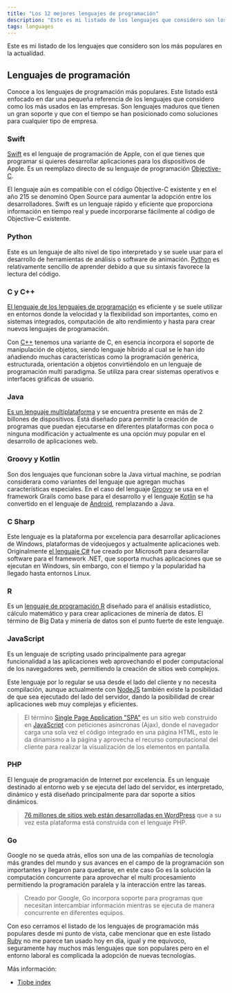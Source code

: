 ```yaml
---
title: "Los 12 mejores lenguajes de programación"
description: "Este es mi listado de los lenguajes que considero son los más populares en la actualidad"
tags: languages
---
```


Este es mi listado de los lenguajes que considero son los más populares en la actualidad.

## Lenguajes de programación

Conoce a los lenguajes de programación más populares. Este listado está enfocado en dar una pequeña referencia de los lenguajes que considero como los más usados en las empresas. Son lenguajes maduros que tienen un gran soporte y que con el tiempo se han posicionado como soluciones para cualquier tipo de empresa.

### Swift

[Swift](https://swift.org/) es el lenguaje de programación de Apple, con el que tienes que programar si quieres desarrollar aplicaciones para los dispositivos de Apple. Es un reemplazo directo de su lenguaje de programación [Objective-C](https://developer.apple.com/library/archive/documentation/Cocoa/Conceptual/ProgrammingWithObjectiveC/Introduction/Introduction.html).

El lenguaje aún es compatible con el código Objective-C existente y en el año 215 se denominó Open Source para aumentar la adopción entre los desarrolladores. Swift es un lenguaje rápido y eficiente que proporciona información en tiempo real y puede incorporarse fácilmente al código de Objective-C existente.

### Python

Este es un lenguaje de alto nivel de tipo interpretado y se suele usar para el desarrollo de herramientas de análisis o software de animación. [Python](https://www.python.org/) es relativamente sencillo de aprender debido a que su sintaxis favorece la lectura del código.

### C y C++

[El lenguaje de los lenguajes de programación](https://www.learn-c.org/) es eficiente y se suele utilizar en entornos donde la velocidad y la flexibilidad son importantes, como en sistemas integrados, computación de alto rendimiento y hasta para crear nuevos lenguajes de programación.

Con [C++](http://www.cplusplus.com/doc/tutorial/) tenemos una variante de C, en esencia incorpora el soporte de manipulación de objetos, siendo lenguaje híbrido al cual se le han ido añadiendo muchas características como la programación genérica, estructurada, orientación a objetos convirtiéndolo en un lenguaje de programación multi paradigma. Se utiliza para crear sistemas operativos e interfaces gráficas de usuario.

### Java

[Es un lenguaje multiplataforma](<https://es.wikipedia.org/wiki/Java_(lenguaje_de_programaci%C3%B3n)>) y se encuentra presente en más de 2 billones de dispositivos. Está diseñado para permitir la creación de programas que puedan ejecutarse en diferentes plataformas con poca o ninguna modificación y actualmente es una opción muy popular en el desarrollo de aplicaciones web.

### Groovy y Kotlin

Son dos lenguajes que funcionan sobre la Java virtual machine, se podrían considerara como variantes del lenguaje que agregan muchas características especiales. En el caso del lenguaje [Groovy](https://groovy-lang.org/) se usa en el framework Grails como base para el desarrollo y el lenguaje [Kotlin](https://kotlinlang.org/) se ha convertido en el lenguaje de [Android](https://www.android.com/intl/es-419_mx/), remplazando a Java.

### C Sharp

Este lenguaje es la plataforma por excelencia para desarrollar aplicaciones de Windows, plataformas de videojuegos y actualmente aplicaciones web. Originalmente [el lenguaje C#](https://docs.microsoft.com/es-es/dotnet/csharp/tour-of-csharp/) fue creado por Microsoft para desarrollar software para el framework .NET, que soporta muchas aplicaciones que se ejecutan en Windows, sin embargo, con el tiempo y la popularidad ha llegado hasta entornos Linux.

### R

Es un [lenguaje de programación R](https://www.r-project.org/) diseñado para el análisis estadístico, cálculo matemático y para crear aplicaciones de minería de datos. El término de Big Data y minería de datos son el punto fuerte de este lenguaje.

### JavaScript

Es un lenguaje de scripting usado principalmente para agregar funcionalidad a las aplicaciones web aprovechando el poder computacional de los navegadores web, permitiendo la creación de sitios web complejos.

Este lenguaje por lo regular se usa desde el lado del cliente y no necesita compilación, aunque actualmente con [NodeJS](https://nodejs.org/es/) también existe la posibilidad de que sea ejecutado del lado del servidor, dando la posibilidad de crear aplicaciones web muy complejas y eficientes.

> El término [Single Page Application "SPA"](https://en.wikipedia.org/wiki/Single-page_application) es un sitio web construido en [JavaScript](https://www.javascript.com/) con peticiones asíncronas (Ajax), donde el navegador carga una sola vez el código integrado en una página HTML, esto le da dinamismo a la página y aprovecha el recurso computacional del cliente para realizar la visualización de los elementos en pantalla.

### PHP

El lenguaje de programación de Internet por excelencia. Es un lenguaje destinado al entorno web y se ejecuta del lado del servidor, es interpretado, dinámico y está diseñado principalmente para dar soporte a sitios dinámicos.

> [76 millones de sitios web están desarrolladas en WordPress](https://www.40defiebre.com/estadisticas-wordpress/) que a su vez esta plataforma está construida con el lenguaje PHP.

### Go

Google no se queda atrás, ellos son una de las compañías de tecnología más grandes del mundo y sus avances en el campo de la programación son importantes y llegaron para quedarse, en este caso Go es la solución la computación concurrente para aprovechar el multi procesamiento permitiendo la programación paralela y la interacción entre las tareas.

> Creado por Google, Go incorpora soporte para programas que necesitan intercambiar información mientras se ejecuta de manera concurrente en diferentes equipos.

Con eso cerramos el listado de los lenguajes de programación más populares desde mi punto de vista, cabe mencionar que en este listado [Ruby](https://www.ruby-lang.org/es/) no me parece tan usado hoy en día, igual y me equivoco, seguramente hay muchos más lenguajes que son populares pero en el entorno laboral es complicada la adopción de nuevas tecnologías.

Más información:

- [Tiobe index](https://www.tiobe.com/tiobe-index/)
